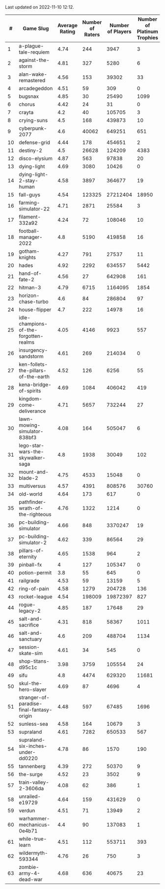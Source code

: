 Last updated on 2022-11-10 12:12.


|#|Game Slug|Average Rating|Number of Raters|Number of Players|Number of Platinum Trophies|Max Rarity (%)|
|---|---|---|---|---|---|---|
|1|a-plague-tale-requiem|4.74|244|3947|3|92|
|2|against-the-storm|4.81|327|5280|6|16|
|3|alan-wake-remastered|4.56|153|39302|33|7|
|4|arcadegeddon|4.51|59|309|0|94|
|5|bugsnax|4.85|30|25490|1099|97|
|6|chorus|4.42|24|31|0|90|
|7|crayta|4.2|40|105705|3|23|
|8|crying-suns|4.5|168|439873|10|65|
|9|cyberpunk-2077|4.6|40062|649251|651|61|
|10|defense-grid|4.44|178|454651|2|80|
|11|destiny-2|4.5|26628|124209|4383|96|
|12|disco-elysium|4.87|563|97838|20|28|
|13|dying-light|4.69|3080|10426|0|97|
|14|dying-light-2-stay-human|4.58|3897|364677|19|0.1|
|15|fall-guys|4.54|123325|27212404|18950|3|
|16|farming-simulator-22|4.71|2871|25584|3|81|
|17|filament-332a92|4.24|72|108046|10|93|
|18|football-manager-2022|4.8|5190|419858|16|49|
|19|gotham-knights|4.27|791|27537|11|34|
|20|hades|4.92|2292|634557|5442|89|
|21|hand-of-fate-2|4.56|27|642908|161|72|
|22|hitman-3|4.79|6715|1164095|1854|48|
|23|horizon-chase-turbo|4.6|84|286804|97|83|
|24|house-flipper|4.7|222|14978|16|93|
|25|idle-champions-of-the-forgotten-realms|4.05|4146|9923|557|4|
|26|insurgency-sandstorm|4.61|269|214034|0|6|
|27|ken-follets-the-pillars-of-the-earth|4.52|126|6256|55|51|
|28|kena-bridge-of-spirits|4.69|1084|406042|419|94|
|29|kingdom-come-deliverance|4.71|5657|732244|27|30|
|30|lawn-mowing-simulator-838bf3|4.08|164|505047|6|89|
|31|lego-star-wars-the-skywalker-saga|4.8|1938|30049|102|98|
|32|mount-and-blade-2|4.75|4533|15048|0|27|
|33|multiversus|4.57|4391|808576|30760|79|
|34|old-world|4.64|173|617|0|91|
|35|pathfinder-wrath-of-the-righteous|4.76|1322|1214|0|0.2|
|36|pc-building-simulator|4.66|848|3370247|19|48|
|37|pc-building-simulator-2|4.62|339|86564|29|75|
|38|pillars-of-eternity|4.65|1538|964|2|79|
|39|pinball-fx|4|127|105347|0|86|
|40|potion-permit|3.8|55|645|0|98|
|41|railgrade|4.53|59|13159|5|98|
|42|ring-of-pain|4.58|1279|204728|136|97|
|43|rocket-league|4.54|198009|19872397|827|75|
|44|rogue-legacy-2|4.85|187|17648|29|0.3|
|45|salt-and-sacrifice|4.31|818|58367|1011|91|
|46|salt-and-sanctuary|4.6|209|488704|1134|83|
|47|session-skate-sim|4.61|34|545|0|25|
|48|shop-titans-d95c1c|3.98|3759|105554|24|98|
|49|sifu|4.8|4474|629320|11681|96|
|50|skul-the-hero-slayer|4.69|87|4696|4|96|
|51|stranger-of-paradise-final-fantasy-origin|4.48|597|67485|1696|98|
|52|sunless-sea|4.58|164|10679|3|37|
|53|supraland|4.61|7282|650533|567|99|
|54|supraland-six-inches-under-dd0220|4.78|86|1570|190|99|
|55|tannenberg|4.39|272|50370|9|84|
|56|the-surge|4.52|23|3502|9|94|
|57|train-valley-2-3606da|4.08|62|386|1|89|
|58|unrailed-e19729|4.64|159|431629|0|2|
|59|verdun|4.51|71|13949|2|71|
|60|warhammer-mechanicus-0e4b71|4.4|90|137083|1|23|
|61|while-true-learn|4.51|112|553711|393|93|
|62|wildermyth-593344|4.76|26|750|3|91|
|63|zombie-army-4-dead-war|4.68|636|40675|23|66|
